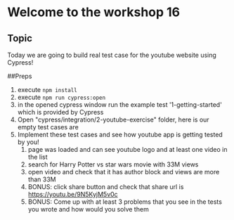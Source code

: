 # Welcome to the workshop 16

## Topic
Today we are going to build real test case for the youtube website using Cypress!

##Preps
1. execute ```npm install```
2. execute ```npm run cypress:open```
3. in the opened cypress window run the example test '1-getting-started' which is provided by Cypress
4. Open "cypress/integration/2-youtube-exercise" folder, here is our empty test cases are
5. Implement these test cases and see how youtube app is getting tested by you!
   1. page was loaded and can see youtube logo and at least one video in the list
   2. search for Harry Potter vs star wars movie with 33M views
   3. open video and check that it has author block and views are more than 33M
   4. BONUS: click share button and check that share url is https://youtu.be/9N5KyjM5v0c
   5. BONUS: Come up with at least 3 problems that you see in the tests you wrote and how would you solve them